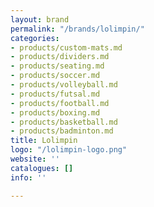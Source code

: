 ```yaml
---
layout: brand
permalink: "/brands/lolimpin/"
categories:
- products/custom-mats.md
- products/dividers.md
- products/seating.md
- products/soccer.md
- products/volleyball.md
- products/futsal.md
- products/football.md
- products/boxing.md
- products/basketball.md
- products/badminton.md
title: Lolimpin
logo: "/lolimpin-logo.png"
website: ''
catalogues: []
info: ''

---
```

